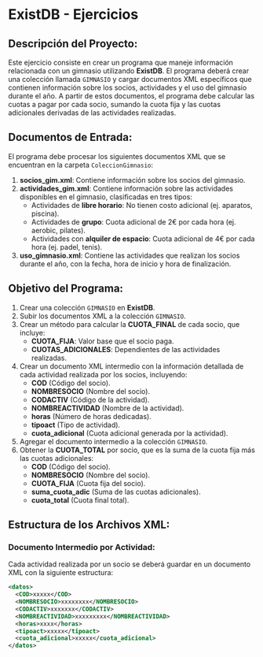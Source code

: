 # **ExistDB - Ejercicios**

## **Descripción del Proyecto:**
Este ejercicio consiste en crear un programa que maneje información relacionada con un gimnasio utilizando **ExistDB**. El programa deberá crear una colección llamada `GIMNASIO` y cargar documentos XML específicos que contienen información sobre los socios, actividades y el uso del gimnasio durante el año. A partir de estos documentos, el programa debe calcular las cuotas a pagar por cada socio, sumando la cuota fija y las cuotas adicionales derivadas de las actividades realizadas.

## **Documentos de Entrada:**

El programa debe procesar los siguientes documentos XML que se encuentran en la carpeta `ColeccionGimnasio`:

1. **socios_gim.xml**: Contiene información sobre los socios del gimnasio.
2. **actividades_gim.xml**: Contiene información sobre las actividades disponibles en el gimnasio, clasificadas en tres tipos:
   - Actividades de **libre horario**: No tienen costo adicional (ej. aparatos, piscina).
   - Actividades de **grupo**: Cuota adicional de 2€ por cada hora (ej. aerobic, pilates).
   - Actividades con **alquiler de espacio**: Cuota adicional de 4€ por cada hora (ej. padel, tenis).
3. **uso_gimnasio.xml**: Contiene las actividades que realizan los socios durante el año, con la fecha, hora de inicio y hora de finalización.

## **Objetivo del Programa:**

1. Crear una colección `GIMNASIO` en **ExistDB**.
2. Subir los documentos XML a la colección `GIMNASIO`.
3. Crear un método para calcular la **CUOTA_FINAL** de cada socio, que incluye:
   - **CUOTA_FIJA**: Valor base que el socio paga.
   - **CUOTAS_ADICIONALES**: Dependientes de las actividades realizadas.
4. Crear un documento XML intermedio con la información detallada de cada actividad realizada por los socios, incluyendo:
   - **COD** (Código del socio).
   - **NOMBRESOCIO** (Nombre del socio).
   - **CODACTIV** (Código de la actividad).
   - **NOMBREACTIVIDAD** (Nombre de la actividad).
   - **horas** (Número de horas dedicadas).
   - **tipoact** (Tipo de actividad).
   - **cuota_adicional** (Cuota adicional generada por la actividad).
5. Agregar el documento intermedio a la colección `GIMNASIO`.
6. Obtener la **CUOTA_TOTAL** por socio, que es la suma de la cuota fija más las cuotas adicionales:
   - **COD** (Código del socio).
   - **NOMBRESOCIO** (Nombre del socio).
   - **CUOTA_FIJA** (Cuota fija del socio).
   - **suma_cuota_adic** (Suma de las cuotas adicionales).
   - **cuota_total** (Cuota final total).

## **Estructura de los Archivos XML:**

### **Documento Intermedio por Actividad:**

Cada actividad realizada por un socio se deberá guardar en un documento XML con la siguiente estructura:

```xml
<datos>
  <COD>xxxxx</COD>
  <NOMBRESOCIO>xxxxxxxx</NOMBRESOCIO>
  <CODACTIV>xxxxxxx</CODACTIV>
  <NOMBREACTIVIDAD>xxxxxxxxx</NOMBREACTIVIDAD>
  <horas>xxxx</horas>
  <tipoact>xxxxx</tipoact>
  <cuota_adicional>xxxxx</cuota_adicional>
</datos>
